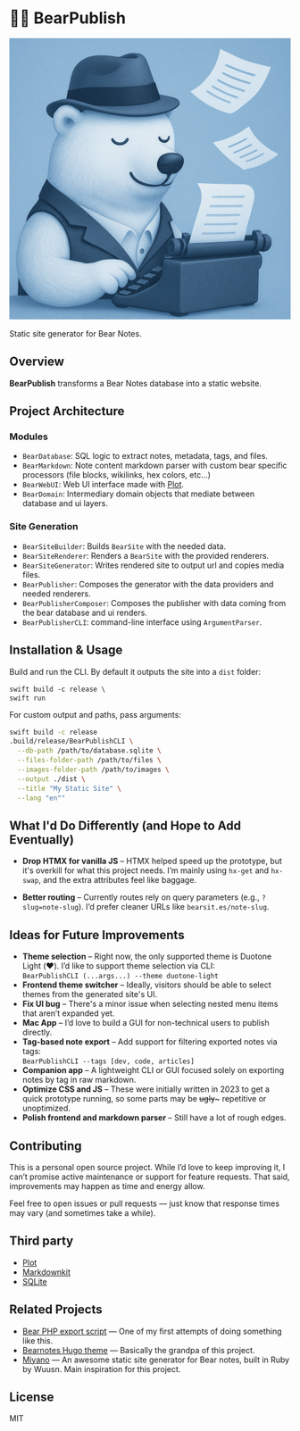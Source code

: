 # 🐻‍❄️ BearPublish

![Icon](img.png)

Static site generator for Bear Notes.

## Overview

**BearPublish** transforms a Bear Notes database into a static website.

## Project Architecture

### Modules

- `BearDatabase`: SQL logic to extract notes, metadata, tags, and files.
- `BearMarkdown`: Note content markdown parser with custom bear specific processors (file blocks, wikilinks, hex colors, etc...)
- `BearWebUI`: Web UI interface made with [Plot](https://github.com/JohnSundell/Plot).
- `BearDomain`: Intermediary domain objects that mediate between database and ui layers.

### Site Generation

- `BearSiteBuilder`: Builds `BearSite` with the needed data.
- `BearSiteRenderer`: Renders a `BearSite` with the provided renderers.
- `BearSiteGenerator`: Writes rendered site to output url and copies media files.
- `BearPublisher`: Composes the generator with the data providers and needed renderers. 
- `BearPublisherComposer`: Composes the publisher with data coming from the bear database and ui renders.
- `BearPublisherCLI`: command-line interface using `ArgumentParser`.

## Installation & Usage

Build and run the CLI. By default it outputs the site into a `dist` folder:

```
swift build -c release \
swift run
```

For custom output and paths, pass arguments:

```bash
swift build -c release
.build/release/BearPublishCLI \
  --db-path /path/to/database.sqlite \
  --files-folder-path /path/to/files \
  --images-folder-path /path/to/images \
  --output ./dist \
  --title "My Static Site" \
  --lang "en""
```

## What I'd Do Differently (and Hope to Add Eventually)

- **Drop HTMX for vanilla JS** – HTMX helped speed up the prototype, but it's overkill for what this project needs. I’m mainly using `hx-get` and `hx-swap`, and the extra attributes feel like baggage.
  
- **Better routing** – Currently routes rely on query parameters (e.g., `?slug=note-slug`). I’d prefer cleaner URLs like `bearsit.es/note-slug`.

## Ideas for Future Improvements

- **Theme selection** – Right now, the only supported theme is Duotone Light (❤️). I’d like to support theme selection via CLI:  
  `BearPublishCLI (...args...) --theme duotone-light`
- **Frontend theme switcher** – Ideally, visitors should be able to select themes from the generated site's UI.
- **Fix UI bug** – There's a minor issue when selecting nested menu items that aren’t expanded yet.
- **Mac App** – I’d love to build a GUI for non-technical users to publish directly.
- **Tag-based note export** – Add support for filtering exported notes via tags:  
  `BearPublishCLI --tags [dev, code, articles]`
- **Companion app** – A lightweight CLI or GUI focused solely on exporting notes by tag in raw markdown.
- **Optimize CSS and JS** – These were initially written in 2023 to get a quick prototype running, so some parts may be ~~ugly~~~ repetitive or unoptimized.
- **Polish frontend and markdown parser** – Still have a lot of rough edges.

## Contributing

This is a personal open source project.  While I’d love to keep improving it, I can’t promise active maintenance or support for feature requests. That said, improvements may happen as time and energy allow.

Feel free to open issues or pull requests — just know that response times may vary (and sometimes take a while).

## Third party

- [Plot](https://github.com/JohnSundell/Plot)
- [Markdownkit](https://github.com/objecthub/swift-markdownkit)
- [SQLite](https://github.com/stephencelis/SQLite.swift)

## Related Projects

- [Bear PHP export script](https://gist.github.com/crisfeim/55e5c005f7e888ee0a380660b2dba8d5) — One of my first attempts of doing something like this.
- [Bearnotes Hugo theme](https://github.com/crisfeim/theme-hugo-bearnotes) — Basically the grandpa of this project.
- [Miyano](https://github.com/wuusn/miyano) — An awesome static site generator for Bear notes, built in Ruby by Wuusn. Main inspiration for this project.


## License

MIT
